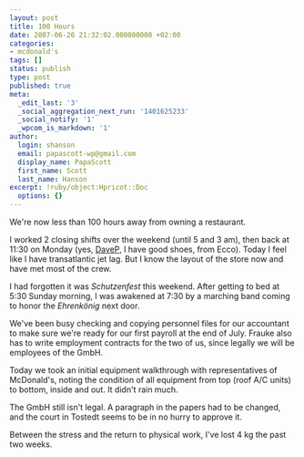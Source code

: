 ```yaml
---
layout: post
title: 100 Hours
date: 2007-06-26 21:32:02.000000000 +02:00
categories:
- mcdonald's
tags: []
status: publish
type: post
published: true
meta:
  _edit_last: '3'
  _social_aggregation_next_run: '1401625233'
  _social_notify: '1'
  _wpcom_is_markdown: '1'
author:
  login: shanson
  email: papascott-wp@gmail.com
  display_name: PapaScott
  first_name: Scott
  last_name: Hanson
excerpt: !ruby/object:Hpricot::Doc
  options: {}
---
```

<p>We're now less than 100 hours away from owning a restaurant.</p>
<p>I worked 2 closing shifts over the weekend (until 5 and 3 am), then back at 11:30 on Monday (yes, <a href="https://www.papascott.de/archives/2007/06/22/training-day/#comment-34506">DaveP</a>, I have good shoes, from Ecco). Today I feel like I have transatlantic jet lag. But I know the layout of the store now and have met most of the crew.</p>
<p>I had forgotten it was <em>Schutzenfest</em> this weekend. After getting to bed at 5:30 Sunday morning, I was awakened at 7:30 by a marching band coming to honor the <em>Ehrenkönig</em> next door.</p>
<p>We've been busy checking and copying personnel files for our accountant to make sure we're ready for our first payroll at the end of July. Frauke also has to write employment contracts for the two of us, since legally we will be employees of the GmbH.</p>
<p>Today we took an initial equipment walkthrough with representatives of McDonald's, noting the condition of all equipment from top (roof A/C units) to bottom, inside and out. It didn't rain much.</p>
<p>The GmbH still isn't legal. A paragraph in the papers had to be changed, and the court in Tostedt seems to be in no hurry to approve it.</p>
<p>Between the stress and the return to physical work, I've lost 4 kg the past two weeks.</p>

